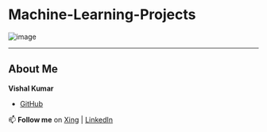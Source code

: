 # Machine-Learning-Projects

![image](https://github.com/user-attachments/assets/c3f07a37-5d37-4436-9273-63521a305070)

----

## About Me

**Vishal Kumar**
- [GitHub](https://github.com/VishalKumar-GitHub)

📫 **Follow me** on [Xing](https://www.xing.com/profile/Vishal_Kumar055381/web_profiles?expandNeffi=true) | [LinkedIn](https://www.linkedin.com/in/vishal-kumar-819585275/)
